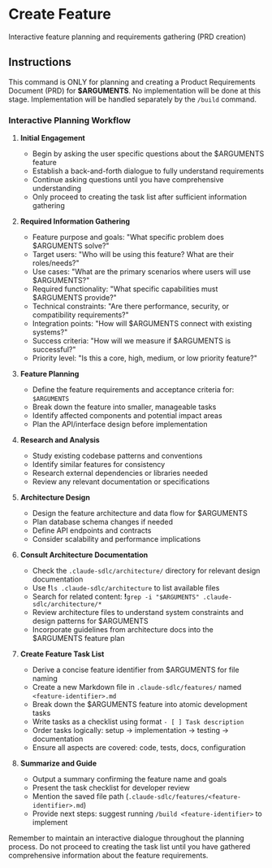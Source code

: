# Create Feature

Interactive feature planning and requirements gathering (PRD creation)

## Instructions

This command is ONLY for planning and creating a Product Requirements Document (PRD) for **$ARGUMENTS**. No implementation will be done at this stage. Implementation will be handled separately by the `/build` command.

### Interactive Planning Workflow

1. **Initial Engagement**
   - Begin by asking the user specific questions about the $ARGUMENTS feature
   - Establish a back-and-forth dialogue to fully understand requirements
   - Continue asking questions until you have comprehensive understanding
   - Only proceed to creating the task list after sufficient information gathering

2. **Required Information Gathering**
   - Feature purpose and goals: "What specific problem does $ARGUMENTS solve?"
   - Target users: "Who will be using this feature? What are their roles/needs?"
   - Use cases: "What are the primary scenarios where users will use $ARGUMENTS?"
   - Required functionality: "What specific capabilities must $ARGUMENTS provide?"
   - Technical constraints: "Are there performance, security, or compatibility requirements?"
   - Integration points: "How will $ARGUMENTS connect with existing systems?"
   - Success criteria: "How will we measure if $ARGUMENTS is successful?"
   - Priority level: "Is this a core, high, medium, or low priority feature?"

3. **Feature Planning**
   - Define the feature requirements and acceptance criteria for: `$ARGUMENTS`
   - Break down the feature into smaller, manageable tasks
   - Identify affected components and potential impact areas
   - Plan the API/interface design before implementation

4. **Research and Analysis**
   - Study existing codebase patterns and conventions
   - Identify similar features for consistency
   - Research external dependencies or libraries needed
   - Review any relevant documentation or specifications

5. **Architecture Design**
   - Design the feature architecture and data flow for $ARGUMENTS
   - Plan database schema changes if needed
   - Define API endpoints and contracts
   - Consider scalability and performance implications

6. **Consult Architecture Documentation**
   - Check the `.claude-sdlc/architecture/` directory for relevant design documentation
   - Use **!**`ls .claude-sdlc/architecture` to list available files
   - Search for related content: **!**`grep -i "$ARGUMENTS" .claude-sdlc/architecture/*`
   - Review architecture files to understand system constraints and design patterns for $ARGUMENTS
   - Incorporate guidelines from architecture docs into the $ARGUMENTS feature plan

7. **Create Feature Task List**
   - Derive a concise feature identifier from $ARGUMENTS for file naming
   - Create a new Markdown file in `.claude-sdlc/features/` named `<feature-identifier>.md`
   - Break down the $ARGUMENTS feature into atomic development tasks
   - Write tasks as a checklist using format `- [ ] Task description`
   - Order tasks logically: setup → implementation → testing → documentation
   - Ensure all aspects are covered: code, tests, docs, configuration

8. **Summarize and Guide**
   - Output a summary confirming the feature name and goals
   - Present the task checklist for developer review
   - Mention the saved file path (`.claude-sdlc/features/<feature-identifier>.md`)
   - Provide next steps: suggest running `/build <feature-identifier>` to implement

Remember to maintain an interactive dialogue throughout the planning process. Do not proceed to creating the task list until you have gathered comprehensive information about the feature requirements.
